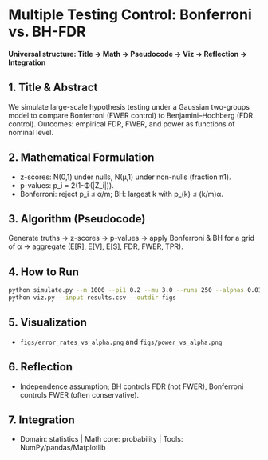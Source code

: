 # Multiple Testing Control: Bonferroni vs. BH-FDR

**Universal structure: Title → Math → Pseudocode → Viz → Reflection → Integration**

## 1. Title & Abstract
We simulate large-scale hypothesis testing under a Gaussian two-groups model to compare Bonferroni (FWER control) to Benjamini–Hochberg (FDR control). Outcomes: empirical FDR, FWER, and power as functions of nominal level.

## 2. Mathematical Formulation
- z-scores: N(0,1) under nulls, N(μ,1) under non-nulls (fraction π1).
- p-values: p_i = 2(1-Φ(|Z_i|)).
- Bonferroni: reject p_i ≤ α/m; BH: largest k with p_(k) ≤ (k/m)α.

## 3. Algorithm (Pseudocode)
Generate truths → z-scores → p-values → apply Bonferroni & BH for a grid of α → aggregate (E[R], E[V], E[S], FDR, FWER, TPR).

## 4. How to Run
```bash
python simulate.py --m 1000 --pi1 0.2 --mu 3.0 --runs 250 --alphas 0.01 0.02 ... 0.2 --seed 42
python viz.py --input results.csv --outdir figs
```

## 5. Visualization
- `figs/error_rates_vs_alpha.png` and `figs/power_vs_alpha.png`

## 6. Reflection
- Independence assumption; BH controls FDR (not FWER), Bonferroni controls FWER (often conservative).

## 7. Integration
- Domain: statistics | Math core: probability | Tools: NumPy/pandas/Matplotlib
